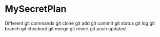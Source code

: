 # MySecretPlan
Different git commands
git clone
git add
git commit
git status 
git log
git branch
git checkout
git merge
git revert
git push
updated
